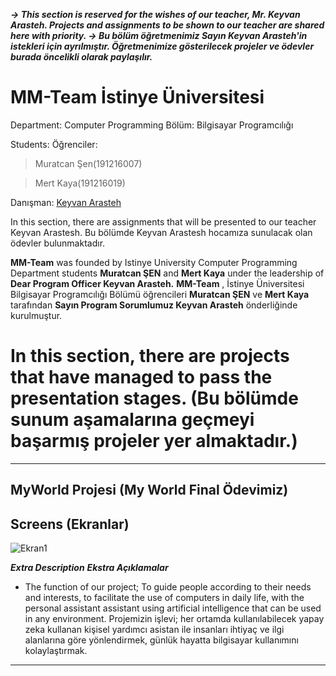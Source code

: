 ***-> This section is reserved for the wishes of our teacher, Mr. Keyvan Arasteh. Projects and assignments to be shown to our teacher are shared here with priority.
-> Bu bölüm öğretmenimiz Sayın Keyvan Arasteh'in istekleri için ayrılmıştır. Öğretmenimize gösterilecek projeler ve ödevler burada öncelikli olarak paylaşılır.***

  

# MM-Team İstinye Üniversitesi

  

  
Department: Computer Programming
Bölüm: Bilgisayar Programcılığı

  
Students:
Öğrenciler:

  

> Muratcan Şen(191216007)

  

> Mert Kaya(191216019)

  

Danışman: [ Keyvan Arasteh ](https://github.com/keyvanarasteh/)

  

  
In this section, there are assignments that will be presented to our teacher Keyvan Arastesh.
Bu bölümde Keyvan Arastesh hocamıza sunulacak olan ödevler bulunmaktadır.

  
**MM-Team** was founded by Istinye University Computer Programming Department students **Muratcan ŞEN** and **Mert Kaya** under the leadership of **Dear Program Officer Keyvan Arasteh.**
**MM-Team**  , İstinye Üniversitesi Bilgisayar Programcılığı Bölümü öğrencileri **Muratcan ŞEN** ve **Mert Kaya** tarafından **Sayın Program Sorumlumuz Keyvan Arasteh** önderliğinde kurulmuştur.

  

  

# In this section, there are projects that have managed to pass the presentation stages. (Bu bölümde sunum aşamalarına geçmeyi başarmış projeler yer almaktadır.)

***

  

## MyWorld Projesi (My World Final Ödevimiz)

## Screens (Ekranlar)

![Ekran1]( https://drive.google.com/file/d/1SoAv_DhTOREKbiTDvNWzUz8-17VXmaSS/view?usp=sharing )

  
  
  
***Extra Description***
***Ekstra Açıklamalar***

- The function of our project; To guide people according to their needs and interests, to facilitate the use of computers in daily life, with the personal assistant assistant using artificial intelligence that can be used in any environment.
Projemizin işlevi; her ortamda kullanılabilecek yapay zeka kullanan kişisel yardımcı asistan ile insanları ihtiyaç ve ilgi alanlarına göre yönlendirmek, günlük hayatta bilgisayar kullanımını kolaylaştırmak.

  

***